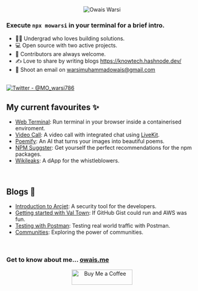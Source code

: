 <div align="center">
  <img src="https://github.com/Muhammad-Owais-Warsi/Muhammad-Owais-Warsi/blob/main/KNOW-TECH%20(2).png" alt="Owais Warsi">
  
</div>
                                                                                                                   

### Execute `npx mowarsi` in your terminal for a brief intro.

<div>
  <ul align="left">
    <li>👨‍🎓 Undergrad who loves building solutions.</li>
    <li>💻 Open source with two active projects.</li>
    <li>🤝 Contributors are always welcome.</li>
    <li>✍️ Love to share by writing blogs <a href="https://knowtech.hashnode.dev/">https://knowtech.hashnode.dev/</a></li>
    <li>📧 Shoot an email on <a href="mailto:warsimuhammadowais@gmail.com">warsimuhammadowais@gmail.com</a></li>
  </ul>
</div>
<br>

<div>
  <a href="https://x.com/MO_warsi786">
    <img src="https://img.shields.io/badge/Twitter-%40MO__warsi786-blue" alt="Twitter - @MO_warsi786">
  </a>
</div>


## My current favourites ✨

- [Web Terminal](https://github.com/Muhammad-Owais-Warsi/Web-Terminal): Run terminal in your browser inside a containerised enviroment.
- [Video Call](https://github.com/Muhammad-Owais-Warsi/video-call): A video call with integrated chat using [LiveKit](https://livekit.io/).
- [Poemify](https://github.com/Muhammad-Owais-Warsi/Poemify): An AI that turns your images into beautiful poems.
- [NPM Suggster](https://github.com/Muhammad-Owais-Warsi/NPM-Suggester): Get yourself the perfect recommendations for the npm packages.
- [Wikileaks](https://github.com/Muhammad-Owais-Warsi/WikiLeaks): A dApp for the whistleblowers.

<br>

## Blogs 📖 
 - [Introduction to Arcjet](https://knowtech.hashnode.dev/understanding-arcjet-a-simple-introduction): A security tool for the developers.
 - [Getting started with Val Town](https://knowtech.hashnode.dev/getting-started-with-valtown): If GitHub Gist could run and AWS was fun.
 - [Testing with Postman](https://knowtech.hashnode.dev/using-postman-for-real-world-traffic-testing-a-tutorial): Testing real world traffic with Postman.
 - [Communities](https://knowtech.hashnode.dev/exploring-the-power-of-community): Exploring the power of communities.
 

</table>

<br>

### Get to know about me... [owais.me](https://bento.me/owais-warsi)

<div align="center">
  <a href="https://www.buymeacoffee.com/owais7860">
    <img src="https://cdn.buymeacoffee.com/buttons/v2/default-yellow.png" alt="Buy Me a Coffee" style="height: 40px; width: 160px;">
  </a>
</div>



